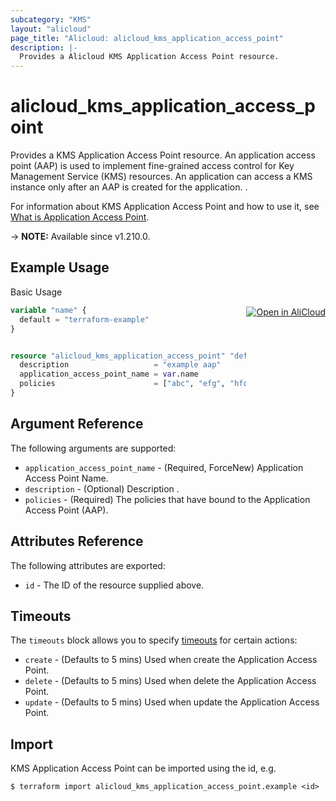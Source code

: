 ```yaml
---
subcategory: "KMS"
layout: "alicloud"
page_title: "Alicloud: alicloud_kms_application_access_point"
description: |-
  Provides a Alicloud KMS Application Access Point resource.
---
```


# alicloud_kms_application_access_point

Provides a KMS Application Access Point resource. An application access point (AAP) is used to implement fine-grained access control for Key Management Service (KMS) resources. An application can access a KMS instance only after an AAP is created for the application. .

For information about KMS Application Access Point and how to use it, see [What is Application Access Point](https://www.alibabacloud.com/help/zh/key-management-service/latest/api-createapplicationaccesspoint).

-> **NOTE:** Available since v1.210.0.

## Example Usage
<div class="oics-button" style="float: right;margin: 0 0 -40px 0;">
  <a href="https://api.aliyun.com/api-tools/terraform?resource=alicloud_kms_application_access_point&exampleId=f1d4768e-178f-2eb4-6a66-b64d8b2668f0aeda76ba&activeTab=example&spm=docs.r.kms_application_access_point.0.f1d4768e17" target="_blank">
    <img alt="Open in AliCloud" src="https://img.alicdn.com/imgextra/i1/O1CN01hjjqXv1uYUlY56FyX_!!6000000006049-55-tps-254-36.svg" style="max-height: 44px; margin: 32px auto; max-width: 100%;">
  </a>
</div>

Basic Usage

```terraform
variable "name" {
  default = "terraform-example"
}


resource "alicloud_kms_application_access_point" "default" {
  description                   = "example aap"
  application_access_point_name = var.name
  policies                      = ["abc", "efg", "hfc"]
}
```

## Argument Reference

The following arguments are supported:
* `application_access_point_name` - (Required, ForceNew) Application Access Point Name.
* `description` - (Optional) Description .
* `policies` - (Required) The policies that have bound to the Application Access Point (AAP).

## Attributes Reference

The following attributes are exported:
* `id` - The ID of the resource supplied above.

## Timeouts

The `timeouts` block allows you to specify [timeouts](https://www.terraform.io/docs/configuration-0-11/resources.html#timeouts) for certain actions:
* `create` - (Defaults to 5 mins) Used when create the Application Access Point.
* `delete` - (Defaults to 5 mins) Used when delete the Application Access Point.
* `update` - (Defaults to 5 mins) Used when update the Application Access Point.

## Import

KMS Application Access Point can be imported using the id, e.g.

```shell
$ terraform import alicloud_kms_application_access_point.example <id>
```